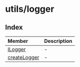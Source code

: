# utils/logger

## Index

| Member | Description |
| :------ | :------ |
| [ILogger](interfaces/ILogger.md) | - |
| [createLogger](functions/createLogger.md) | - |
